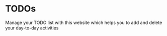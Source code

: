 # TODOs
Manage your TODO list with this website which helps you to add and delete your day-to-day activities
